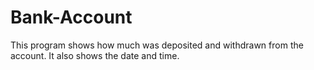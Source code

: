 # Bank-Account
This program shows how much was deposited and withdrawn from the account. It also shows the date and time.
